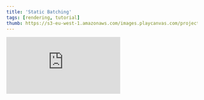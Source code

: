 ```yaml
---
title: 'Static Batching'
tags: [rendering, tutorial]
thumb: https://s3-eu-west-1.amazonaws.com/images.playcanvas.com/projects/12/520389/C1E49E-image-75.jpg
---
```

<div className="iframe-container">
    <iframe loading="lazy" src="https://playcanv.as/p/Qo7T1kqU/" title="Static Batching" webkitallowfullscreen="true" mozallowfullscreen="true" allow="autoplay" allowfullscreen="true" allowvr="" scrolling="no" frameborder="0" />
</div>
